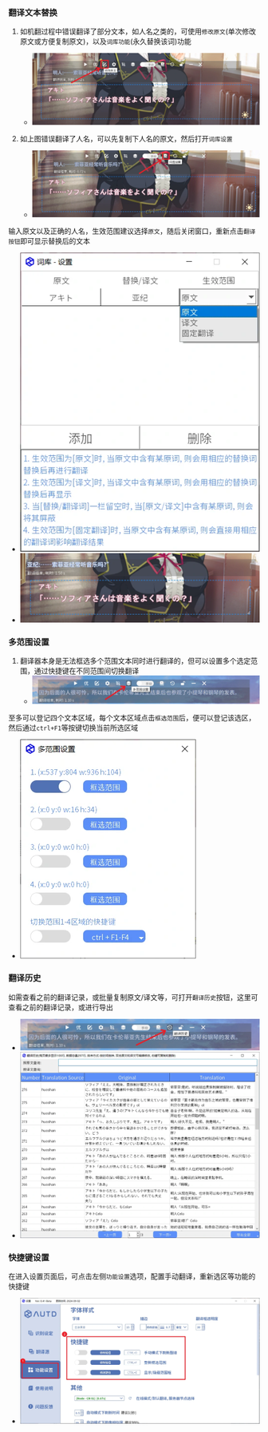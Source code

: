 ### 翻译文本替换
1. 如机翻过程中错误翻译了部分文本，如人名之类的，可使用`修改原文`(单次修改原文或方便复制原文)，以及`词库功能`(永久替换该词)功能

    - ![image-20240912215607896](./assets/img/image-20240912215607896.webp)
2. 如上图错误翻译了人名，可以先复制下人名的原文，然后打开`词库设置`
    - ![image-20240912215722703](./assets/img/image-20240912215722703.webp)

输入原文以及正确的人名，生效范围建议选择`原文`，随后关闭窗口，重新点击`翻译按钮`即可显示替换后的文本
- ![image-20240912222409575](./assets/img/image-20240912222409575.webp)
- ![image-20240912222724079](./assets/img/image-20240912222724079.webp)

### 多范围设置

1. 翻译器本身是无法框选多个范围文本同时进行翻译的，但可以设置多个选定范围，通过快捷键在不同范围间切换翻译
    - ![image-20240912223302463](./assets/img/image-20240912223302463.webp)

至多可以登记四个文本区域，每个文本区域点击`框选范围`后，便可以登记该选区，然后通过`ctrl+F1`等按键切换当前所选区域

- ![image-20240903222800820](./assets/img/image-20240903222800820.webp)

### 翻译历史

如需查看之前的翻译记录，或批量复制原文/译文等，可打开`翻译历史`按钮，这里可查看之前的翻译记录，或进行导出
- ![image-20240912223340605](./assets/img/image-20240912223340605.webp)
- ![image-20240912223424936](./assets/img/image-20240912223424936.webp)

### 快捷键设置

在进入设置页面后，可点击左侧`功能设置`选项，配置手动翻译，重新选区等功能的快捷键

- ![image-20240903224736960](./assets/img/image-20240903224736960.webp)
